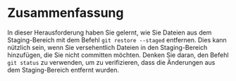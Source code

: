 # Zusammenfassung

In dieser Herausforderung haben Sie gelernt, wie Sie Dateien aus dem Staging-Bereich mit dem Befehl `git restore --staged` entfernen. Dies kann nützlich sein, wenn Sie versehentlich Dateien in den Staging-Bereich hinzufügen, die Sie nicht committen möchten. Denken Sie daran, den Befehl `git status` zu verwenden, um zu verifizieren, dass die Änderungen aus dem Staging-Bereich entfernt wurden.
